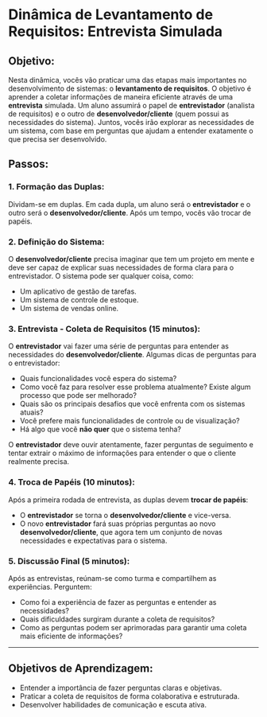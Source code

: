 # Dinâmica de Levantamento de Requisitos: Entrevista Simulada

## Objetivo:
Nesta dinâmica, vocês vão praticar uma das etapas mais importantes no desenvolvimento de sistemas: o **levantamento de requisitos**. O objetivo é aprender a coletar informações de maneira eficiente através de uma **entrevista** simulada. Um aluno assumirá o papel de **entrevistador** (analista de requisitos) e o outro de **desenvolvedor/cliente** (quem possui as necessidades do sistema). Juntos, vocês irão explorar as necessidades de um sistema, com base em perguntas que ajudam a entender exatamente o que precisa ser desenvolvido.

## Passos:

### 1. Formação das Duplas:
Dividam-se em duplas. Em cada dupla, um aluno será o **entrevistador** e o outro será o **desenvolvedor/cliente**. Após um tempo, vocês vão trocar de papéis.

### 2. Definição do Sistema:
O **desenvolvedor/cliente** precisa imaginar que tem um projeto em mente e deve ser capaz de explicar suas necessidades de forma clara para o entrevistador. O sistema pode ser qualquer coisa, como:
- Um aplicativo de gestão de tarefas.
- Um sistema de controle de estoque.
- Um sistema de vendas online.

### 3. Entrevista - Coleta de Requisitos (15 minutos):
O **entrevistador** vai fazer uma série de perguntas para entender as necessidades do **desenvolvedor/cliente**. Algumas dicas de perguntas para o entrevistador:
- Quais funcionalidades você espera do sistema?
- Como você faz para resolver esse problema atualmente? Existe algum processo que pode ser melhorado?
- Quais são os principais desafios que você enfrenta com os sistemas atuais?
- Você prefere mais funcionalidades de controle ou de visualização?
- Há algo que você **não quer** que o sistema tenha?

O **entrevistador** deve ouvir atentamente, fazer perguntas de seguimento e tentar extrair o máximo de informações para entender o que o cliente realmente precisa.

### 4. Troca de Papéis (10 minutos):
Após a primeira rodada de entrevista, as duplas devem **trocar de papéis**:
- O **entrevistador** se torna o **desenvolvedor/cliente** e vice-versa.
- O novo **entrevistador** fará suas próprias perguntas ao novo **desenvolvedor/cliente**, que agora tem um conjunto de novas necessidades e expectativas para o sistema.

### 5. Discussão Final (5 minutos):
Após as entrevistas, reúnam-se como turma e compartilhem as experiências. Perguntem:
- Como foi a experiência de fazer as perguntas e entender as necessidades?
- Quais dificuldades surgiram durante a coleta de requisitos?
- Como as perguntas podem ser aprimoradas para garantir uma coleta mais eficiente de informações?

---

## Objetivos de Aprendizagem:
- Entender a importância de fazer perguntas claras e objetivas.
- Praticar a coleta de requisitos de forma colaborativa e estruturada.
- Desenvolver habilidades de comunicação e escuta ativa.
